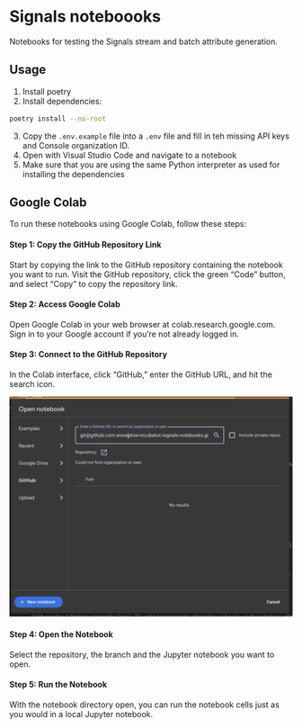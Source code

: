 # Signals noteboooks

Notebooks for testing the Signals stream and batch attribute generation.

## Usage

1. Install poetry
2. Install dependencies:

```sh
poetry install --no-root
```

3. Copy the `.env.example` file into a `.env` file and fill in teh missing API keys and Console organization ID.
4. Open with Visual Studio Code and navigate to a notebook
5. Make sure that you are using the same Python interpreter as used for installing the dependencies

## Google Colab
To run these notebooks using Google Colab, follow these steps:

#### Step 1: Copy the GitHub Repository Link
Start by copying the link to the GitHub repository containing the notebook you want to run. Visit the GitHub repository, click the green “Code” button, and select “Copy” to copy the repository link.

#### Step 2: Access Google Colab
Open Google Colab in your web browser at colab.research.google.com. Sign in to your Google account if you’re not already logged in.

#### Step 3: Connect to the GitHub Repository
In the Colab interface, click “GitHub,” enter the GitHub URL, and hit the search icon.

![link to github](images/link_to_github.png)

#### Step 4: Open the Notebook
Select the repository, the branch and the Jupyter notebook you want to open.

#### Step 5: Run the Notebook
With the notebook directory open, you can run the notebook cells just as you would in a local Jupyter notebook.


